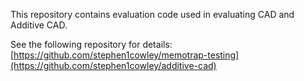 This repository contains evaluation code used in evaluating CAD and Additive CAD.

See the following repository for details: [https://github.com/stephen1cowley/memotrap-testing](https://github.com/stephen1cowley/additive-cad)
